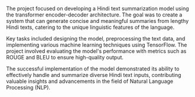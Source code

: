 The project focused on developing a Hindi text summarization model using the transformer encoder-decoder architecture. The goal was to create a system that can generate concise and meaningful summaries from lengthy Hindi texts, catering to the unique linguistic features of the language.

Key tasks included designing the model, preprocessing the text data, and implementing various machine learning techniques using TensorFlow. The project involved evaluating the model's performance with metrics such as ROUGE and BLEU to ensure high-quality output.

The successful implementation of the model demonstrated its ability to effectively handle and summarize diverse Hindi text inputs, contributing valuable insights and advancements in the field of Natural Language Processing (NLP).

